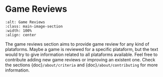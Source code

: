 # Game Reviews

```{image} /_static/images/consoles/consoles.png
:alt: Game Reviews
:class: main-image-section
:width: 100%
:align: center
```

The game reviews section aims to provide game review for any kind of plataforms. Maybe a game is reviewed for a specific plataform, but the text would try to give information related to all plataforms available. Feel free to contribute adding new game reviews or improving an existent one. Check the sections {doc}`/about/criteria` and {doc}`/about/contributing` for more information.
